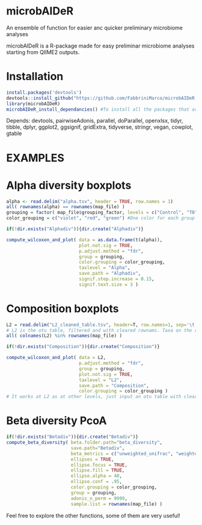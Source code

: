 # microbAIDeR
An ensemble of function for easier anc quicker preliminary microbiome analyses

microbAIDeR is a R-package made for easy preliminar microbiome analyses starting from QIIME2 outputs.

# Installation

```R
install.packages('devtools')
devtools::install_github("https://github.com/FabbriniMarco/microbAIDeR.git")
library(microbAIDeR)
microbAIDeR_install_dependancies() #To install all the packages that are necessary
```

Depends: devtools, pairwiseAdonis, parallel, doParallel, openxlsx, tidyr, tibble, dplyr, ggplot2, ggsignif, gridExtra, tidyverse, stringr, vegan, cowplot, gtable


# EXAMPLES


# Alpha diversity boxplots

```R
alpha <- read.delim("alpha.tsv", header = TRUE, row.names = 1)
all( rownames(alpha) == rownames(map_file) )
grouping = factor( map_file$grouping_factor, levels = c("Control", "T0", "T1") )
color_grouping = c("violet", "red", "green") #One color for each group

if(!dir.exists("Alphadiv")){dir.create("Alphadiv")}

compute_wilcoxon_and_plot( data = as.data.frame(t(alpha)), 
                           plot.not.sig = TRUE, 
                           p.adjust.method = "fdr", 
                           group = grouping, 
                           color.grouping = color_grouping,
                           taxlevel = "Alpha", 
                           save.path = "Alphadiv", 
                           signif.step.increase = 0.15, 
                           signif.text.size = 3 )
```

# Composition boxplots
```R
L2 = read.delim("L2_cleaned_table.tsv", header=T, row.names=1, sep='\t')
# L2 is the otu table, filtered and with cleared rownams. Taxa on the rows, samples on the columns 
all( colnames(L2) %in% rownames(map_file) )

if(!dir.exists("Composition")){dir.create("Composition")}

compute_wilcoxon_and_plot( data = L2, 
                           p.adjust.method = "fdr", 
                           group = grouping, 
                           plot.not.sig = TRUE,
                           taxlevel = "L2", 
                           save.path = "Composition", 
                           color.grouping = color_grouping )
# It works at L2 as at other levels, just input an otu table with clear taxa names in the rownames, a grouping factor matching the samples in the colnames and a color vector for each group
```


# Beta diversity PcoA 
```R
if(!dir.exists("Betadiv")){dir.create("Betadiv")}
compute_beta_diversity( beta.folder.path="beta_diversity", 
                        save.path="Betadiv", 
                        beta_metrics = c("unweighted_unifrac", "weighted_unifrac", "braycurtis", "jaccard"),
                        ellipses = TRUE, 
                        ellipse.focus = TRUE, 
                        ellipse.fill = TRUE, 
                        ellipse.alpha = 40,
                        ellipse.conf = .95, 
                        color.grouping = color_grouping, 
                        group = grouping, 
                        adonis_n_perm = 9999,
                        sample.list = rownames(map_file) )
```
Feel free to explore the other functions, some of them are very useful!
